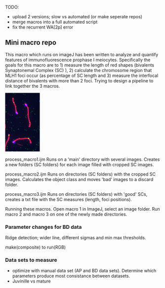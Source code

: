 TODO:
* upload 2 versions; slow vs automated (or make seperate repos)
* merge macros into a full automated script
* fix the recurrent WA[2p] error

## Mini macro repo
This macro which runs on imageJ has been written to analyze and quantify features of immunofluorescence prophase I meiocytes. Specifically the goals for this macro are to 1) measure the length of red shapes (bivalents Synaptonemal Complex (SC) ), 2) calculate the chromosome region that MLH1 foci occur (as percentage of SC length and 3) measure the interfocal distance of bivalents with more than 2 foci.
Trying to design a pipeline to link together the 3 macros.

![cell](./Images/test1.png)


process_macro1.ijm
Runs on a 'main' directory with several images. Creates a new folders (SC folders) for each image filled with cropped SC images.

process_macro2.ijm
Runs on directories (SC folders) with the cropped SC images. Calculates the object class and moves 'bad' images to a discard folder.

process_macro3.ijm
Runs on directories (SC folders) with 'good' SCs, creates a txt file with the SC measures (length, foci positions).

Running these macros.
Open macro 1 in ImageJ, select an image folder. Run macro 2 and macro 3 on one of the newly made directories.


### Parameter changes for BD data
Ridge detection; wider line, different sigmas and min max thresholds.

make(composite) to run(RGB)


### Data sets to measure
  - optimize with manual data set (AP and BD data sets). Determine which parameters produce most consistance between datasets.
  - Juvinille vs mature
